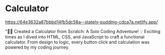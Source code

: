 # Calculator
https://64e3632a87bbbd14fb5dc58a--stately-pudding-cdca7a.netlify.app/

"🧮🚀 Created a Calculator from Scratch: A Solo Coding Adventure! 💡 Exciting times as I dived into HTML, CSS, and JavaScript to craft a functional calculator. From design to logic, every button click and calculation was powered by my coding journey.  
